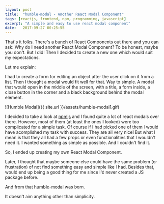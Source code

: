 ```yaml
---
layout: post
title:  "humble-modal - Another React Modal Component"
tags: [reactjs, frontend, npm, programming, javascript]
excerpt: "A simple and easy to use react modal component"
date:   2017-09-27 00:25:55
---
```


That's it folks. There's a bunch of React Components out there and you can ask: 
Why do I need another React Modal Component? To be honest, maybe you don't. But I did!
Then I decided to create a new one which would suit my expectations.

Let me explain:

I had to create a form for editing an object after the user click on it from a 
list. Then I thought a modal would fit well for that.
Way to simple. A modal that would open in the middle of the screen, with a title,
a form inside, a close button in the corner and a black background behind the 
modal element.

![Humble Modal]({{ site.url }}/assets/humble-modal1.gif) 

I decided to take a look at [npmjs](https://npmjs.com) and I found quite a lot of
react modals over there. However, most of them (at least the ones I looked) were 
too complicated for a simple task. Of course if I had picked one of them I would
have acomplished my task with success. They are all very nice! But what I mean is
that they all had a few props or even functionalities that I wouldn't need it. I 
wanted something as simple as possible. And I couldn't find it.

So, I ended up creating my own React Modal Component. 

Later, I thought that maybe someone else could have the same problem (or
frustration) of not find something easy and simple like I had. Besides that, would 
end up being a good thing for me since I'd never created a JS package before.

And from that [humble-modal](https://www.npmjs.com/package/humble-modal) was born.

It doesn't aim anything other than simplicity.

